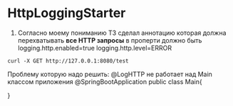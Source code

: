 # HttpLoggingStarter
1. Согласно моему пониманию ТЗ сделал аннотацию которая должна перехватывать 
**все HTTP запросы**
в проперти должно быть
    logging.http.enabled=true
    logging.http.level=ERROR
```shell
curl -X GET http://127.0.0.1:8080/test

```

Проблему которую надо решить: @LogHTTP не работает над Main классом приложения
@SpringBootApplication
public class Main{

}
